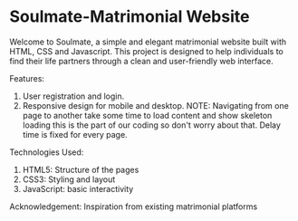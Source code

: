 # Soulmate-Matrimonial Website
Welcome to Soulmate, a simple and elegant matrimonial website built with HTML, CSS and Javascript. This project is designed to help individuals to find their life partners through a clean and user-friendly web interface.

Features:
1. User registration and login.
2. Responsive design for mobile and desktop.
NOTE: Navigating from one page to another take some time to load content and show skeleton loading this is the part of our coding so don't worry about that. Delay time is fixed for every page.

Technologies Used:
1. HTML5: Structure of the pages
2. CSS3: Styling and layout
3. JavaScript: basic interactivity

Acknowledgement:
Inspiration from existing matrimonial platforms
